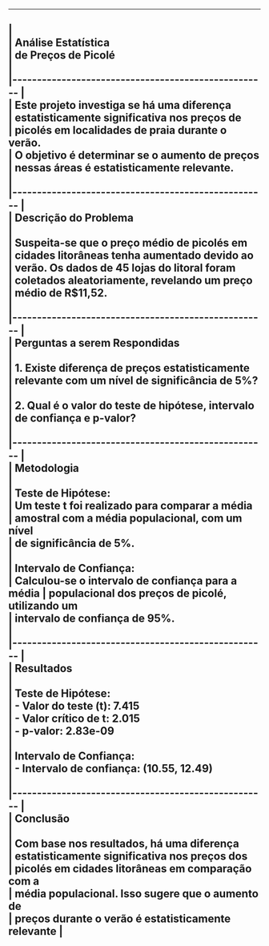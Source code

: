 ------------------------------------------------------
|                                                    
|                Análise Estatística                 
|               de Preços de Picolé                  
|                                                    
|----------------------------------------------------
|                                                    
| Este projeto investiga se há uma diferença         
| estatisticamente significativa nos preços de       
| picolés em localidades de praia durante o verão.   
| O objetivo é determinar se o aumento de preços     
| nessas áreas é estatisticamente relevante.         
|                                                    
|----------------------------------------------------
|                                                    
|                  Descrição do Problema             
|                                                    
| Suspeita-se que o preço médio de picolés em       
| cidades litorâneas tenha aumentado devido ao       
| verão. Os dados de 45 lojas do litoral foram      
| coletados aleatoriamente, revelando um preço       
| médio de R$11,52.                                  
|                                                    
|----------------------------------------------------
|                                                    
|                Perguntas a serem Respondidas       
|                                                    
| 1. Existe diferença de preços estatisticamente    
|    relevante com um nível de significância de 5%? 
|                                                    
| 2. Qual é o valor do teste de hipótese, intervalo 
|    de confiança e p-valor?                        
|                                                    
|----------------------------------------------------
|                                                    
|                    Metodologia                     
|                                                    
| Teste de Hipótese:                                 
| Um teste t foi realizado para comparar a média     
| amostral com a média populacional, com um nível    
| de significância de 5%.                            
|                                                    
| Intervalo de Confiança:                            
| Calculou-se o intervalo de confiança para a média 
| populacional dos preços de picolé, utilizando um  
| intervalo de confiança de 95%.                    
|                                                    
|----------------------------------------------------
|                                                    
|                    Resultados                      
|                                                    
| Teste de Hipótese:                                 
| - Valor do teste (t): 7.415                       
| - Valor crítico de t: 2.015                       
| - p-valor: 2.83e-09                               
|                                                    
| Intervalo de Confiança:                            
| - Intervalo de confiança: (10.55, 12.49)           
|                                                    
|----------------------------------------------------
|                                                    
|                    Conclusão                       
|                                                    
| Com base nos resultados, há uma diferença          
| estatisticamente significativa nos preços dos      
| picolés em cidades litorâneas em comparação com a  
| média populacional. Isso sugere que o aumento de   
| preços durante o verão é estatisticamente relevante
|                                                    
------------------------------------------------------

